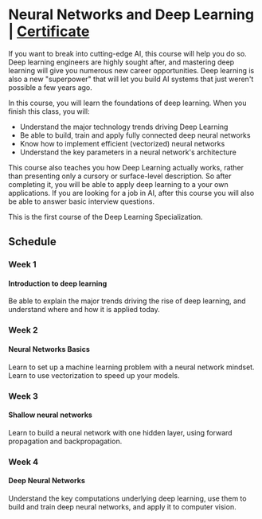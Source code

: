 # Neural Networks and Deep Learning | [Certificate](https://www.coursera.org/account/accomplishments/certificate/DAYC586MAACV)

If you want to break into cutting-edge AI, this course will help you do so. Deep learning engineers are highly sought after, and mastering deep learning will give you numerous new career opportunities. Deep learning is also a new "superpower" that will let you build AI systems that just weren't possible a few years ago. 

In this course, you will learn the foundations of deep learning. When you finish this class, you will:
- Understand the major technology trends driving Deep Learning
- Be able to build, train and apply fully connected deep neural networks 
- Know how to implement efficient (vectorized) neural networks 
- Understand the key parameters in a neural network's architecture 

This course also teaches you how Deep Learning actually works, rather than presenting only a cursory or surface-level description. So after completing it, you will be able to apply deep learning to a your own applications. If you are looking for a job in AI, after this course you will also be able to answer basic interview questions. 

This is the first course of the Deep Learning Specialization.

## Schedule

### Week 1

#### Introduction to deep learning

Be able to explain the major trends driving the rise of deep learning, and understand where and how it is applied today.

### Week 2

#### Neural Networks Basics

Learn to set up a machine learning problem with a neural network mindset. Learn to use vectorization to speed up your models.

### Week 3

#### Shallow neural networks

Learn to build a neural network with one hidden layer, using forward propagation and backpropagation.

### Week 4

#### Deep Neural Networks

Understand the key computations underlying deep learning, use them to build and train deep neural networks, and apply it to computer vision.
